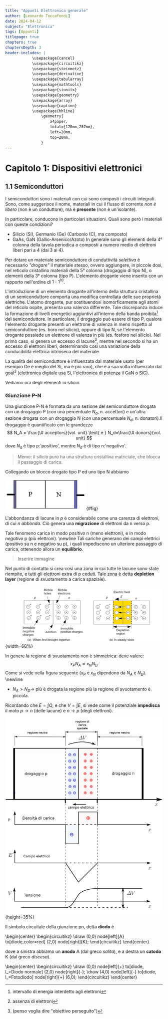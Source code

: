 ```yaml
---
title: "Appunti Elettronica generale"
author: [Leonardo Toccafondi]
date: 2024-04-12
subject: "Elettronica"
tags: [Appunti]
titlepage: true
chapters: true
chaptersDepth: 3
header-includes: |
            \usepackage{cancel}
            \usepackage{circuitikz}
            \usepackage{steinmetz}
            \usepackage{derivative}
            \usepackage{tabularray}
            \usepackage{mathtools}
            \usepackage{siunitx}
            \usepackage{geometry}
            \usepackage{array}
            \usepackage{caption}
            \usepackage{hhline}
				\geometry{
					a4paper,
					total={170mm,257mm},
					left=20mm,
					top=20mm,
				}
---
```


# Capitolo 1: Dispositivi elettronici

## 1.1 Semiconduttori

I semiconduttori sono i materiali con cui sono composti i circuiti integrati.
Sono, come suggerisce il nome, materiali in cui il flusso di corrente *non è 
libero* (non è un conduttore), ma è **presente** (non è un'isolante).

In particolare, conducono in particolari situazioni. Quali sono però i
materiali con queste condizioni?

- Silicio (Si), Germanio (Ge) (Carbonio (C), ma composto)
- GaAs, GaN (Gallio-Arsenico/Azoto)
In generale sono gli elementi della $4°$ colonna della tavola periodica o
composti a numero medio di elettroni liberi pari a 4 (dai 3 ai 4).

Per dotare un materiale semiconduttore di conduttività *selettiva* è necessario
*"drogare"* il materiale stesso, ovvero aggiungere, in piccole dosi, nel reticolo
cristallino materiali della $5°$ colonna (drogaggio di tipo N), o elementi
della $3°$ colonna (tipo P). L'elemento drogante viene inserito
con un rapporto nell'ordine di $1:1^{10}$.

L'introduzione di un elemento drogante all'interno della struttura cristallina
di un semiconduttore comporta una modifica controllata delle sue proprietà
elettriche. L'atomo drogante, pur sostituendosi isomorficamente agli atomi del
reticolo ospite, presenta una valenza differente. Tale discrepanza induce la
formazione di livelli energetici aggiuntivi all'interno della banda proibita[^1]
del semiconduttore. In particolare, il drogaggio può essere di tipo P, qualora
l'elemento drogante presenti un elettrone di valenza in meno rispetto al
semiconduttore (es. boro nel silicio), oppure di tipo N, se l'elemento drogante
possiede un elettrone di valenza in più (es. fosforo nel silicio). Nel primo caso,
si genera un eccesso di lacune[^2], mentre nel secondo si ha un eccesso di elettroni liberi,
determinando così una variazione della conducibilità elettrica intrinseca del materiale.

La qualità del semiconduttore è influenzata dal materiale usato (per esempio Ge
è meglio del Si, ma è più raro), che è a sua volta influenzato dal goal[^3]
(elettronica digitale usa Si, l'elettronica di potenza il GaN o SiC).

Vediamo ora degli elementi in silicio.

[^1]:intervallo di energia interdetto agli elettroni
[^2]:assenza di elettroni
[^3]:(penso voglia dire "obiettivo perseguito")

### Giunzione P-N

Una giunzione P-N è formata da una sezione del semiconduttore drogata con un drogaggio P (con
una percentuale $N_{a}$, n. accettori) e un'altra sezione drogata con un drogaggio N (con una
percentuale $N_{d}$, n. donatori).Il drogaggio è quantificato con le grandezze
$$
N_A = \frac{\# acceptors}{vol. unit} \text{ e } N_d=\frac{\# donors}{vol. unit}
$$
dove $N_a$ è tipo p:'positivo', mentre $N_d$ è di tipo n:'negativo'.

> Memo: il silicio puro ha una struttura cristallina matriciale, che blocca il passaggio di carica.

Collegando un blocco drogato tipo P ed uno tipo N abbiamo

[image1.1]: immagini/0.jpg "Giunzione P-N" 
![Giunzione P-N][image1.1]{#fig}

L'abbondanza di lacune in $p$ è considerabile come una carenza di elettroni, di cui $n$ *abbonda*.
Ciò genera una **migrazione** di elettroni da n verso p.

Tale fenomeno carica in modo *positivo* n (meno elettroni), e in modo *negativo* p (più elettroni).
\newline
Tali cariche generano dei campi elettrici (positivo su n e negativo su p), i quali impediscono un
ulteriore passaggio di carica, ottenendo allora un **equilibrio**.

> Inserire immagine

Nel punto di contatto si crea così una zona in cui tutte le lacune sono state riempite,
e tutti gli elettroni extra di p ceduti.
Tale zona è detta **depletion layer** (regione di svuotamento a carica spaziale).

[image1.2]: immagini/1.png "Regione di svuotamento"
![Regione di svuotamento][image1.2]{width=68%}

In genere la regione di svuotamento non è simmetrica: deve valere:
$$
x_P N_A = x_N N_D
$$
Come si vede nella figura seguente ($x_P$ e $x_N$ dipendono da $N_A$ e $N_D$). \newline
* $N_A > N_D \to$ più è drogata la regione più la regione di svuotamento è piccola. 

Ricordando che $E=\int Q$, e che $V=\int E$, si vede come il potenziale **impedisca** il moto
$p\rightarrow n$ (delle lacune) e $n\rightarrow p$ (degli elettroni).

[image1.3]: immagini/2.png "Grafici relativi alla regione di svuotamento"
!["Grafici relativi alla regione di svuotamento"][image1.3]{height=35%}

Il simbolo circuitale della giunzione pn, detta **diodo** è

\begin{center}
\begin{circuitikz}
  \draw (0,0) node[left]{A} to[diode,color=red] (2,0) node[right]{K};
\end{circuitikz}
\end{center}

dove a sinistra abbiamo un **anodo** A (dal greco *salita*), e a destra un **catodo** K (dal greco *discesa*).

\begin{center}
\begin{circuitikz}
  \draw (0,0) node[left]{+} to[diode, l_=Diodo normale] (2,0) node[right]{-};
  \draw (4,0) node[left]{-} to[diode, l_=Fotodiodo] node[right]{+} (6,0);
\end{circuitikz}
\end{center}
